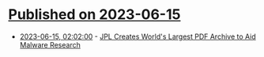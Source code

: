 # [Published on 2023-06-15](index.md)

* [2023-06-15, 02:02:00](https://it.slashdot.org/story/23/06/15/0053220/jpl-creates-worlds-largest-pdf-archive-to-aid-malware-research?utm_source=rss1.0mainlinkanon&utm_medium=feed) - [JPL Creates World's Largest PDF Archive to Aid Malware Research](https://it.slashdot.org/story/23/06/15/0053220/jpl-creates-worlds-largest-pdf-archive-to-aid-malware-research?utm_source=rss1.0mainlinkanon&utm_medium=feed)
